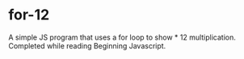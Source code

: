 # for-12
A simple JS program that uses a for loop to show * 12 multiplication. Completed while reading Beginning Javascript.
